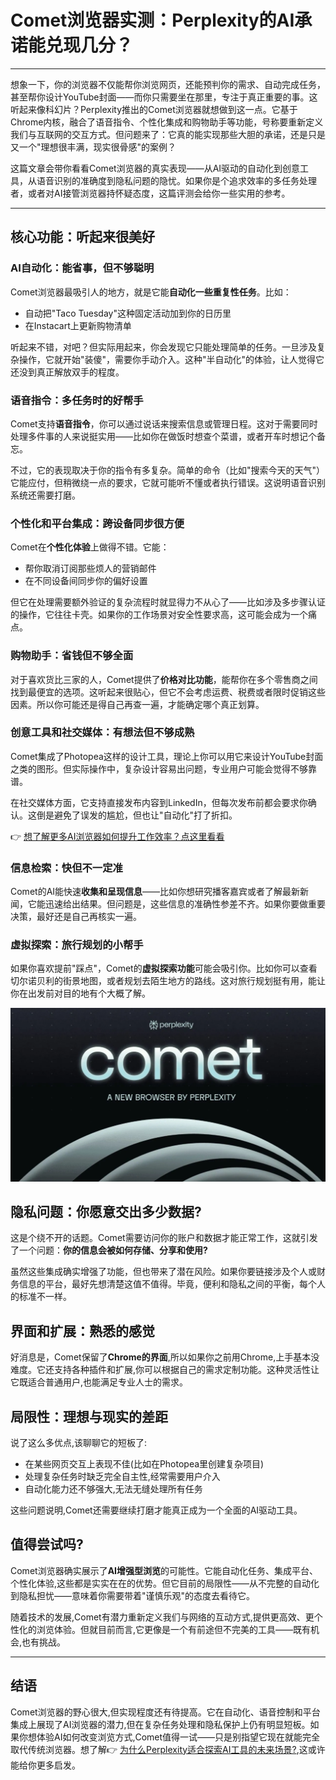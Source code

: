 # Comet浏览器实测：Perplexity的AI承诺能兑现几分？

---

想象一下，你的浏览器不仅能帮你浏览网页，还能预判你的需求、自动完成任务，甚至帮你设计YouTube封面——而你只需要坐在那里，专注于真正重要的事。这听起来像科幻片？Perplexity推出的Comet浏览器就想做到这一点。它基于Chrome内核，融合了语音指令、个性化集成和购物助手等功能，号称要重新定义我们与互联网的交互方式。但问题来了：它真的能实现那些大胆的承诺，还是只是又一个"理想很丰满，现实很骨感"的案例？

这篇文章会带你看看Comet浏览器的真实表现——从AI驱动的自动化到创意工具，从语音识别的准确度到隐私问题的隐忧。如果你是个追求效率的多任务处理者，或者对AI接管浏览器持怀疑态度，这篇评测会给你一些实用的参考。

---

## 核心功能：听起来很美好

### AI自动化：能省事，但不够聪明

Comet浏览器最吸引人的地方，就是它能**自动化一些重复性任务**。比如：

- 自动把"Taco Tuesday"这种固定活动加到你的日历里
- 在Instacart上更新购物清单

听起来不错，对吧？但实际用起来，你会发现它只能处理简单的任务。一旦涉及复杂操作，它就开始"装傻"，需要你手动介入。这种"半自动化"的体验，让人觉得它还没到真正解放双手的程度。

### 语音指令：多任务时的好帮手

Comet支持**语音指令**，你可以通过说话来搜索信息或管理日程。这对于需要同时处理多件事的人来说挺实用——比如你在做饭时想查个菜谱，或者开车时想记个备忘。

不过，它的表现取决于你的指令有多复杂。简单的命令（比如"搜索今天的天气"）它能应付，但稍微绕一点的要求，它就可能听不懂或者执行错误。这说明语音识别系统还需要打磨。

### 个性化和平台集成：跨设备同步很方便

Comet在**个性化体验**上做得不错。它能：

- 帮你取消订阅那些烦人的营销邮件
- 在不同设备间同步你的偏好设置

但它在处理需要额外验证的复杂流程时就显得力不从心了——比如涉及多步骤认证的操作，它往往卡壳。如果你的工作场景对安全性要求高，这可能会成为一个痛点。

### 购物助手：省钱但不够全面

对于喜欢货比三家的人，Comet提供了**价格对比功能**，能帮你在多个零售商之间找到最便宜的选项。这听起来很贴心，但它不会考虑运费、税费或者限时促销这些因素。所以你可能还是得自己再查一遍，才能确定哪个真正划算。

### 创意工具和社交媒体：有想法但不够成熟

Comet集成了Photopea这样的设计工具，理论上你可以用它来设计YouTube封面之类的图形。但实际操作中，复杂设计容易出问题，专业用户可能会觉得不够靠谱。

在社交媒体方面，它支持直接发布内容到LinkedIn，但每次发布前都会要求你确认。这倒是避免了误发的尴尬，但也让"自动化"打了折扣。

👉 [想了解更多AI浏览器如何提升工作效率？点这里看看](https://pplx.ai/ixkwood69619635)

### 信息检索：快但不一定准

Comet的AI能快速**收集和呈现信息**——比如你想研究播客嘉宾或者了解最新新闻，它能迅速给出结果。但问题是，这些信息的准确性参差不齐。如果你要做重要决策，最好还是自己再核实一遍。

### 虚拟探索：旅行规划的小帮手

如果你喜欢提前"踩点"，Comet的**虚拟探索功能**可能会吸引你。比如你可以查看切尔诺贝利的街景地图，或者规划去陌生地方的路线。这对旅行规划挺有用，能让你在出发前对目的地有个大概了解。

![AI浏览器界面展示](image/59963859152479.webp)

## 隐私问题：你愿意交出多少数据?

这是个绕不开的话题。Comet需要访问你的账户和数据才能正常工作，这就引发了一个问题：**你的信息会被如何存储、分享和使用?**

虽然这些集成确实增强了功能，但也带来了潜在风险。如果你要链接涉及个人或财务信息的平台，最好先想清楚这值不值得。毕竟，便利和隐私之间的平衡，每个人的标准不一样。

## 界面和扩展：熟悉的感觉

好消息是，Comet保留了**Chrome的界面**,所以如果你之前用Chrome,上手基本没难度。它还支持各种插件和扩展,你可以根据自己的需求定制功能。这种灵活性让它既适合普通用户,也能满足专业人士的需求。

## 局限性：理想与现实的差距

说了这么多优点,该聊聊它的短板了:

- 在某些网页交互上表现不佳(比如在Photopea里创建复杂项目)
- 处理复杂任务时缺乏完全自主性,经常需要用户介入
- 自动化能力还不够强大,无法无缝处理所有任务

这些问题说明,Comet还需要继续打磨才能真正成为一个全面的AI驱动工具。

## 值得尝试吗?

Comet浏览器确实展示了**AI增强型浏览**的可能性。它能自动化任务、集成平台、个性化体验,这些都是实实在在的优势。但它目前的局限性——从不完整的自动化到隐私担忧——意味着你需要带着"谨慎乐观"的态度去看待它。

随着技术的发展,Comet有潜力重新定义我们与网络的互动方式,提供更高效、更个性化的浏览体验。但就目前而言,它更像是一个有前途但不完美的工具——既有机会,也有挑战。

---

## 结语

Comet浏览器的野心很大,但实现程度还有待提高。它在自动化、语音控制和平台集成上展现了AI浏览器的潜力,但在复杂任务处理和隐私保护上仍有明显短板。如果你想体验AI如何改变浏览方式,Comet值得一试——只是别指望它现在就能完全取代传统浏览器。想了解👉 [为什么Perplexity适合探索AI工具的未来场景?](https://pplx.ai/ixkwood69619635),这或许能给你更多启发。
